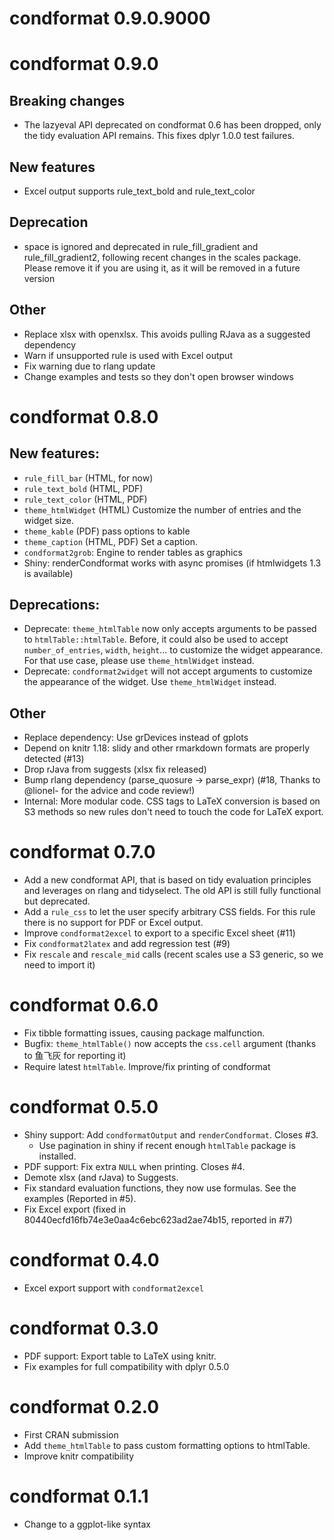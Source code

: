 # condformat 0.9.0.9000


# condformat 0.9.0

## Breaking changes

* The lazyeval API deprecated on condformat 0.6 has been dropped, only the tidy evaluation
  API remains. This fixes dplyr 1.0.0 test failures.

## New features

* Excel output supports rule_text_bold and rule_text_color

## Deprecation

* space is ignored and deprecated in rule_fill_gradient and rule_fill_gradient2,
  following recent changes in the scales package. Please remove it if you are
  using it, as it will be removed in a future version

## Other

* Replace xlsx with openxlsx. This avoids pulling RJava as a suggested dependency
* Warn if unsupported rule is used with Excel output
* Fix warning due to rlang update
* Change examples and tests so they don't open browser windows

# condformat 0.8.0

## New features:

* `rule_fill_bar` (HTML, for now)
* `rule_text_bold` (HTML, PDF)
* `rule_text_color` (HTML, PDF)
* `theme_htmlWidget` (HTML) Customize the number of entries and the widget size.
* `theme_kable` (PDF) pass options to kable
* `theme_caption` (HTML, PDF) Set a caption.
* `condformat2grob`: Engine to render tables as graphics
* Shiny: renderCondformat works with async promises (if htmlwidgets 1.3 is available)

## Deprecations:

* Deprecate: `theme_htmlTable` now only accepts arguments to be passed to
  `htmlTable::htmlTable`. Before, it could also be used to accept 
  `number_of_entries`, `width`, `height`... to customize the widget appearance.
  For that use case, please use `theme_htmlWidget` instead.
* Deprecate: `condformat2widget` will not accept arguments to customize the
  appearance of the widget. Use `theme_htmlWidget` instead.

## Other

* Replace dependency: Use grDevices instead of gplots
* Depend on knitr 1.18: slidy and other rmarkdown formats are properly detected (#13)
* Drop rJava from suggests (xlsx fix released)
* Bump rlang dependency (parse_quosure -> parse_expr) (#18, Thanks to @lionel-
  for the advice and code review!)
* Internal: More modular code. CSS tags to LaTeX conversion is based on
  S3 methods so new rules don't need to touch the code for LaTeX export.

# condformat 0.7.0

* Add a new condformat API, that is based on tidy evaluation principles and
  leverages on rlang and tidyselect. The old API is still fully functional but
  deprecated.
* Add a `rule_css` to let the user specify arbitrary CSS fields. For this rule
  there is no support for PDF or Excel output.
* Improve `condformat2excel` to export to a specific Excel sheet (#11)
* Fix `condformat2latex` and add regression test (#9)
* Fix `rescale` and `rescale_mid` calls (recent scales use a S3 generic, so we
  need to import it)

# condformat 0.6.0

* Fix tibble formatting issues, causing package malfunction.
* Bugfix: `theme_htmlTable()` now accepts the `css.cell` argument (thanks
  to 鱼飞灰 for reporting it)
* Require latest `htmlTable`. Improve/fix printing of condformat



# condformat 0.5.0

* Shiny support: Add `condformatOutput` and `renderCondformat`. Closes #3.
  - Use pagination in shiny if recent enough `htmlTable` package is installed.
* PDF support: Fix extra `NULL` when printing. Closes #4.
* Demote xlsx (and rJava) to Suggests.
* Fix standard evaluation functions, they now use formulas. See the examples (Reported in #5).
* Fix Excel export (fixed in 80440ecfd16fb74e3e0aa4c6ebc623ad2ae74b15, reported in #7)

# condformat 0.4.0

* Excel export support with `condformat2excel`

# condformat 0.3.0

* PDF support: Export table to LaTeX using knitr.
* Fix examples for full compatibility with dplyr 0.5.0

# condformat 0.2.0

* First CRAN submission
* Add `theme_htmlTable` to pass custom formatting options to htmlTable.
* Improve knitr compatibility

# condformat 0.1.1

* Change to a ggplot-like syntax

